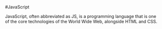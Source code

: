 #JavaScript

JavaScript, often abbreviated as JS, is a programming language that is one of the core technologies of the World Wide Web, alongside HTML and CSS.